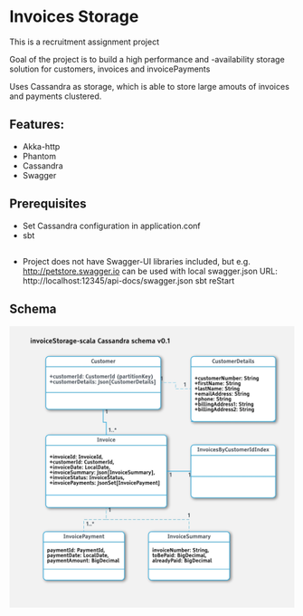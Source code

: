 Invoices Storage
=========================

This is a recruitment assignment project

Goal of the project is to build a high performance and -availability storage solution for customers, invoices and invoicePayments

Uses Cassandra as storage, which is able to store large amouts of invoices and payments clustered.

## Features:

* Akka-http
* Phantom
* Cassandra
* Swagger

## Prerequisites

* Set Cassandra configuration in application.conf
* sbt

##

* Project does not have Swagger-UI libraries included, but e.g. http://petstore.swagger.io can be used with local swagger.json URL: http://localhost:12345/api-docs/swagger.json
sbt reStart

## Schema

![Cassandra schema](https://github.com/ahonesa/invoiceStorage/blob/master/schema.jpeg)